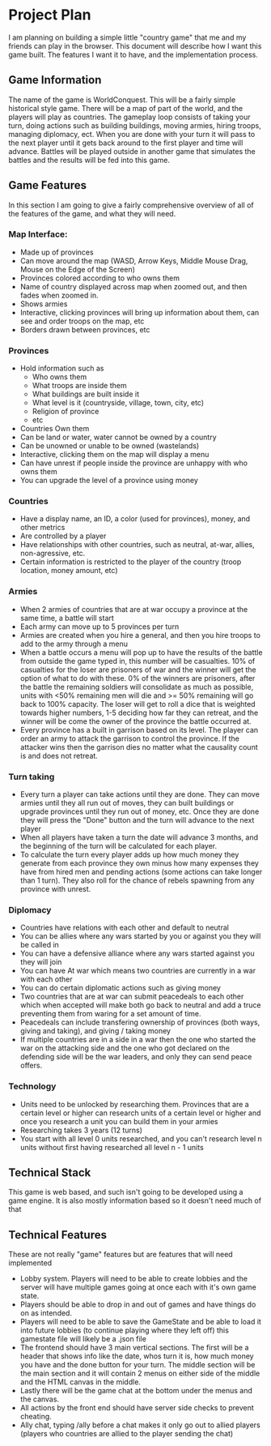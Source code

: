 # Project Plan

I am planning on building a simple little "country game" that me and my friends can play in the browser. This document will describe how I want this game built. The features I want it to have, and the implementation process.

## Game Information

The name of the game is WorldConquest. This will be a fairly simple historical style game. There will be a map of part of the world, and the players will play as countries. The gameplay loop consists of taking your turn, doing actions such as building buildings, moving armies, hiring troops, managing diplomacy, ect. When you are done with your turn it will pass to the next player until it gets back around to the first player and time will advance. Battles will be played outside in another game that simulates the battles and the results will be fed into this game. 

## Game Features
In this section I am going to give a fairly comprehensive overview of all of the features of the game, and what they will need.
### Map Interface:

 - Made up of provinces
 - Can move around the map (WASD, Arrow Keys, Middle Mouse Drag, Mouse on the Edge of the Screen)
 - Provinces colored according to who owns them
 - Name of country displayed across map when zoomed out, and then fades when zoomed in.
 - Shows armies
 - Interactive, clicking provinces will bring up information about them, can see and order troops on the map, etc
 - Borders drawn between provinces, etc
### Provinces

 - Hold information such as 
    - Who owns them
    - What troops are inside them
    - What buildings are built inside it
    - What level is it (countryside, village, town, city, etc)
    - Religion of province
    - etc
  - Countries Own them
  - Can be land or water, water cannot be owned by a country
  - Can be unowned or unable to be owned (wastelands)
  - Interactive, clicking them on the map will display a menu
  - Can have unrest if people inside the province are unhappy with who owns them
 - You can upgrade the level of a province using money

 ### Countries
  - Have a display name, an ID, a color (used for provinces), money, and other metrics
  - Are controlled by a player
  - Have relationships with other countries, such as neutral, at-war, allies, non-agressive, etc.
  - Certain information is restricted to the player of the country (troop location, money amount, etc)
  
 ### Armies
  - When 2 armies of countries that are at war occupy a province at the same time, a battle will start
  - Each army can move up to 5 provinces per turn
  - Armies are created when you hire a general, and then you hire troops to add to the army through a menu
  - When a battle occurs a menu will pop up to have the results of the battle from outside the game typed in, this number will be casualties. 10% of casualties for the loser are prisoners of war and the winner will get the option of what to do with these. 0% of the winners are prisoners, after the battle the remaining soldiers will consolidate as much as possible, units with <50% remaining men will die and >= 50% remaining will go back to 100% capacity. The loser will get to roll a dice that is weighted towards higher numbers, 1-5 deciding how far they can retreat, and the winner will be come the owner of the province the battle occurred at. 
  - Every province has a built in garrison based on its level. The player can order an army to attack the garrison to control the province. If the attacker wins then the garrison dies no matter what the causality count is and does not retreat. 

### Turn taking
 - Every turn a player can take actions until they are done. They can move armies until they all run out of moves, they can built buildings or upgrade provinces until they run out of money, etc. Once they are done they will press the "Done" button and the turn will advance to the next player
 - When all players have taken a turn the date will advance 3 months, and the beginning of the turn will be calculated for each player.
 - To calculate the turn every player adds up how much money they generate from each province they own minus how many expenses they have from hired men and pending actions (some actions can take longer than 1 turn). They also roll for the chance of rebels spawning from any province with unrest. 
 
 ### Diplomacy
 - Countries have relations with each other and default to neutral
 - You can be allies where any wars started by you or against you they will be called in
 - You can have a defensive alliance where any wars started against you they will join
 - You can have At war which means two countries are currently in a war with each other
 - You can do certain diplomatic actions such as giving money
 - Two countries that are at war can submit peacedeals to each other which when accepted will make both go back to neutral and add a truce preventing them from waring for a set amount of time.
 - Peacedeals can include transfering ownership of provinces (both ways, giving and taking), and giving / taking money
 - If multiple countries are in a side in a war then the one who started the war on the attacking side and the one who got declared on the defending side will be the war leaders, and only they can send peace offers.

### Technology
 - Units need to be unlocked by researching them. Provinces that are a certain level or higher can research units of a certain level or higher and once you research a unit you can build them in your armies
 - Researching takes 3 years (12 turns) 
 - You start with all level 0 units researched, and you can't research level n units without first having researched all level n - 1 units


## Technical Stack
This game is web based, and such isn't going to be developed using a game engine. It is also mostly information based so it doesn't need much of that

## Technical Features
These are not really "game" features but are features that will need implemented
 
 - Lobby system. Players will need to be able to create lobbies and the server will have multiple games going at once each with it's own game state.
 - Players should be able to drop in and out of games and have things do on as intended. 
 - Players will need to be able to save the GameState and be able to load it into future lobbies (to continue playing where they left off) this gamestate file will likely be a .json file
 - The frontend should have 3 main vertical sections. The first will be a header that shows info like the date, whos turn it is, how much money you have and the done button for your turn. The middle section will be the main section and it will contain 2 menus on either side of the middle and the HTML canvas in the middle.
 - Lastly there will be the game chat at the bottom under the menus and the canvas.
 - All actions by the front end should have server side checks to prevent cheating.
 - Ally chat, typing /ally before a chat makes it only go out to allied players (players who countries are allied to the player sending the chat)







 



